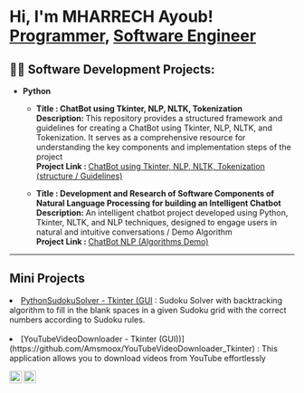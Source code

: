 <h1>Hi, I'm MHARRECH Ayoub! <br/><a href="#">Programmer</a>, <a href="#">Software Engineer</a></h1>

<h2>👨‍💻 Software Development Projects:</h2>

- <b>Python</b>
  - <strong>Title : ChatBot using Tkinter, NLP, NLTK, Tokenization</strong>
    <br><strong>Description: </strong> This repository provides a structured framework and guidelines for creating a ChatBot using Tkinter, NLP, NLTK, and Tokenization. It serves as a comprehensive resource for understanding the key components and implementation steps of the project
    <br><strong>Project Link :  </strong> [ChatBot using Tkinter, NLP, NLTK, Tokenization (structure / Guidelines)](https://github.com/Amsmoox/ChatBot-using-Tkinter-NLP-NLTK-Tokenization)

  - <strong>Title : Development and Research of Software Components of Natural Language Processing for building an Intelligent Chatbot</strong>
    <br><strong>Description: </strong> An intelligent chatbot project developed using Python, Tkinter, NLTK, and NLP techniques, designed to engage users in natural and intuitive conversations / Demo Algorithm
    <br><strong>Project Link :  </strong> [ChatBot NLP (Algorithms Demo)](https://github.com/Amsmoox/ChatBotNLP)

-----------------------------------------------------------
<h2><strong>Mini Projects</strong></h2>
<li><a href="https://github.com/Amsmoox/PythonSudokuSolver" >PythonSudokuSolver - Tkinter (GUI</a>  : Sudoku Solver with backtracking algorithm to fill in the blank spaces in a given Sudoku grid with the correct numbers according to Sudoku rules.</li>
<br>
<li>[YouTubeVideoDownloader - Tkinter (GUI))](https://github.com/Amsmoox/YouTubeVideoDownloader_Tkinter) : This application allows you to download videos from YouTube effortlessly
</li>

[<img align="left" alt="MharrechAyoub | LinkedIn" width="22px" src="https://cdn.jsdelivr.net/npm/simple-icons@v3/icons/linkedin.svg" />][linkedin]
[<img align="left" alt="MharrechAyoub | Instagram" width="22px" src="https://cdn.jsdelivr.net/npm/simple-icons@v3/icons/instagram.svg" />][instagram]


[instagram]: https://www.instagram.com/Smoox404/
[linkedin]: https://www.linkedin.com/in/ayoubmharrech/
